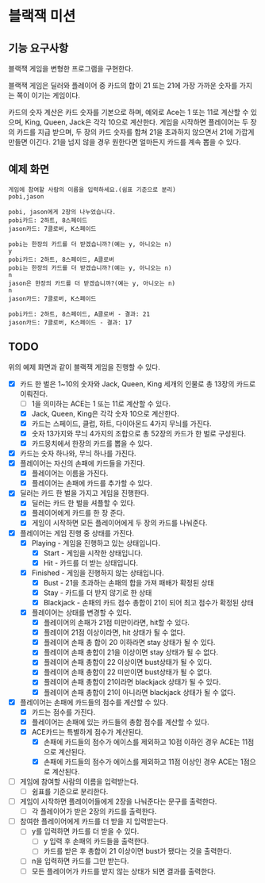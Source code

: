# 블랙잭 미션

## 기능 요구사항
블랙잭 게임을 변형한 프로그램을 구현한다. 

블랙잭 게임은 딜러와 플레이어 중 카드의 합이 21 또는 21에 가장 가까운 숫자를 가지는 쪽이 이기는 게임이다.

카드의 숫자 계산은 카드 숫자를 기본으로 하며, 
예외로 Ace는 1 또는 11로 계산할 수 있으며, 
King, Queen, Jack은 각각 10으로 계산한다.
게임을 시작하면 플레이어는 두 장의 카드를 지급 받으며, 
두 장의 카드 숫자를 합쳐 21을 초과하지 않으면서 21에 가깝게 만들면 이긴다.
21을 넘지 않을 경우 원한다면 얼마든지 카드를 계속 뽑을 수 있다.

## 예제 화면
```
게임에 참여할 사람의 이름을 입력하세요.(쉼표 기준으로 분리)
pobi,jason

pobi, jason에게 2장의 나누었습니다.
pobi카드: 2하트, 8스페이드
jason카드: 7클로버, K스페이드

pobi는 한장의 카드를 더 받겠습니까?(예는 y, 아니오는 n)
y
pobi카드: 2하트, 8스페이드, A클로버
pobi는 한장의 카드를 더 받겠습니까?(예는 y, 아니오는 n)
n
jason은 한장의 카드를 더 받겠습니까?(예는 y, 아니오는 n)
n
jason카드: 7클로버, K스페이드

pobi카드: 2하트, 8스페이드, A클로버 - 결과: 21
jason카드: 7클로버, K스페이드 - 결과: 17
```

## TODO
위의 예제 화면과 같이 블랙잭 게임을 진행할 수 있다.
* [x] 카드 한 벌은 1~10의 숫자와 Jack, Queen, King 세개의 인물로 총 13장의 카드로 이뤄진다.
  * [ ] 1을 의미하는 ACE는 1 또는 11로 계산할 수 있다.
  * [x] Jack, Queen, King은 각각 숫자 10으로 계산한다.
  * [x] 카드는 스페이드, 클럽, 하트, 다이아몬드 4가지 무늬를 가진다.
  * [x] 숫자 13가지와 무늬 4가지의 조합으로 총 52장의 카드가 한 벌로 구성된다.
  * [x] 카드뭉치에서 한장의 카드를 뽑을 수 있다.
* [x] 카드는 숫자 하나와, 무늬 하나를 가진다.
* [x] 플레이어는 자신의 손패에 카드들을 가진다.
  * [x] 플레이어는 이름을 가진다.
  * [x] 플레이어는 손패에 카드를 추가할 수 있다.
* [x] 딜러는 카드 한 벌을 가지고 게임을 진행한다.
  * [x] 딜러는 카드 한 벌을 셔플할 수 있다. 
  * [x] 플레이어에게 카드를 한 장 준다.
  * [x] 게임이 시작하면 모든 플레이어에게 두 장의 카드를 나눠준다.
* [x] 플레이어는 게임 진행 중 상태를 가진다.
  * [x] Playing - 게임을 진행하고 있는 상태입니다.
    * [x] Start - 게임을 시작한 상태입니다.
    * [x] Hit - 카드를 더 받는 상태입니다.
  * [x] Finished - 게임을 진행하지 않는 상태입니다.
    * [x] Bust - 21을 초과하는 손패의 합을 가져 패배가 확정된 상태
    * [x] Stay - 카드를 더 받지 않기로 한 상태
    * [x] Blackjack - 손패의 카드 점수 총합이 21이 되어 최고 점수가 확정된 상태
  * [x] 플레이어는 상태를 변경할 수 있다.
    * [x] 플레이어의 손패가 21점 미만이라면, hit할 수 있다.
    * [x] 플레이어 21점 이상이라면, hit 상태가 될 수 없다.
    * [x] 플레이어 손패 총 합이 20 이하라면 stay 상태가 될 수 있다.
    * [x] 플레이어 손패 총합이 21을 이상이면 stay 상태가 될 수 없다.
    * [x] 플레이어 손패 총합이 22 이상이면 bust상태가 될 수 있다.
    * [x] 플레이어 손패 총합이 22 미만이면 bust상태가 될 수 없다.
    * [x] 플레이어 손패 총합이 21이라면 blackjack 상태가 될 수 있다.
    * [x] 플레이어 손패 총합이 21이 아니라면 blackjack 상태가 될 수 없다.
* [x] 플레이어는 손패에 카드들의 점수를 계산할 수 있다.
  * [x] 카드는 점수를 가진다.
  * [x] 플레이어는 손패에 있는 카드들의 총합 점수를 계산할 수 있다.
  * [x] ACE카드는 특별하게 점수가 계산된다.
    * [x] 손패에 카드들의 점수가 에이스를 제외하고 10점 이하인 경우 ACE는 11점으로 계산된다.
    * [x] 손패에 카드들의 점수가 에이스를 제외하고 11점 이상인 경우 ACE는 1점으로 계산된다.
* [ ] 게임에 참여할 사람의 이름을 입력받는다.
  * [ ] 쉼표를 기준으로 분리한다.
* [ ] 게임이 시작하면 플레이어들에게 2장을 나눠준다는 문구를 출력한다.
  * [ ] 각 플레이어가 받은 2장의 카드를 출력한다.
* [ ] 참여한 플레이어에게 카드를 더 받을 지 입력받는다.
  * [ ] y를 입력하면 카드를 더 받을 수 있다.
    * [ ] y 입력 후 손패의 카드들을 출력한다.
    * [ ] 카드를 받은 후 총합이 21 이상이면 bust가 됐다는 것을 출력한다.
  * [ ] n을 입력하면 카드를 그만 받는다.
  * [ ] 모든 플레이어가 카드를 받지 않는 상태가 되면 결과를 출력한다.

